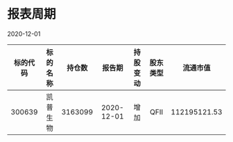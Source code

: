 # 报表周期 

2020-12-01

| 标的代码 | 标的名称 | 持仓数 | 报告期 | 持股变动 | 股东类型 | 流通市值 |
|:--:|:--:|:--:|:--:|:--:|:--:|:--:|
|300639|凯普生物|3163099|2020-12-01|增加|QFII|112195121.53|